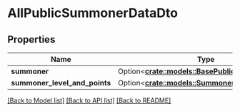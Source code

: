 # AllPublicSummonerDataDto

## Properties

Name | Type | Description | Notes
------------ | ------------- | ------------- | -------------
**summoner** | Option<[**crate::models::BasePublicSummonerDto**](BasePublicSummonerDTO.md)> |  | [optional]
**summoner_level_and_points** | Option<[**crate::models::SummonerLevelAndPoints**](SummonerLevelAndPoints.md)> |  | [optional]

[[Back to Model list]](../README.md#documentation-for-models) [[Back to API list]](../README.md#documentation-for-api-endpoints) [[Back to README]](../README.md)


